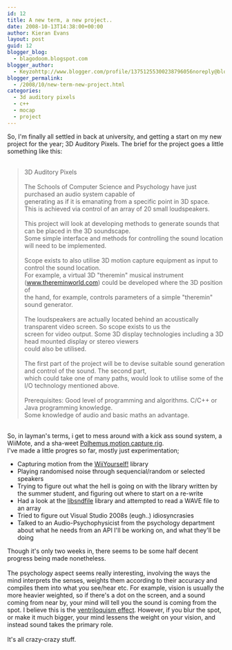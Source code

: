 ```yaml
---
id: 12
title: A new term, a new project..
date: 2008-10-13T14:38:00+00:00
author: Kieran Evans
layout: post
guid: 12
blogger_blog:
  - blagodoom.blogspot.com
blogger_author:
  - Keyzohttp://www.blogger.com/profile/13751255300238796056noreply@blogger.com
blogger_permalink:
  - /2008/10/new-term-new-project.html
categories:
  - 3d auditory pixels
  - c++
  - mocap
  - project
---
```

<blockquote></blockquote>So, I'm finally all settled in back at university, and getting a start on my new project for the year; 3D Auditory Pixels. The brief for the project goes a little something like this:<br /><br /><blockquote>3D Auditory Pixels<br /><br />The Schools of Computer Science and Psychology have just purchased an audio system capable of<br />generating as if it is emanating from a specific point in 3D space.<br />This is achieved via control of an array of 20 small loudspeakers.<br /><br />This project will look at developing methods to generate sounds that can be placed in the 3D soundscape.<br />Some simple interface and methods for controlling the sound location will need to be implemented.<br /><br />Scope exists to also utilise 3D motion capture equipment as input to control the sound location.<br />For example, a virtual 3D "theremin" musical instrument (<a class="moz-txt-link-abbreviated" href="http://www.thereminworld.com/">www.thereminworld.com</a>) could be developed where the 3D position of<br />the hand, for example, controls parameters of a simple "theremin" sound generator.<br /><br />The loudspeakers are actually located behind an acoustically transparent video screen. So scope exists to us the<br />screen for video output. Some 3D display technologies including a 3D head mounted display or stereo viewers<br />could also be utilised.<br /><br />The first part of the project will be to devise suitable sound generation and control of the sound. The second part,<br />which could take one of many paths, would look to utilise some of the I/O technology mentioned above.<br /><br />Prerequisites: Good level of programming and algorithms. C/C++ or Java programming knowledge.<br />Some knowledge of audio and basic maths an advantage. </blockquote><br />So, in layman's terms, i get to mess around with a kick ass sound system, a WiiMote, and a sha-weet <a href="http://www.polhemus.com/">Polhemus motion capture rig</a>.<br />I've made a little progres so far, mostly just experimentation;<br /><ul><li>Capturing motion from the <a href="http://wiiyourself.gl.tter.org/">WiiYourself!</a> library</li><li>Playing randomised noise through sequencial/random or selected speakers</li><li>Trying to figure out what the hell is going on with the library written by the summer student, and figuring out where to start on a re-write</li><li>Had a look at the <a href="http://www.mega-nerd.com/libsndfile/">libsndfile</a> library and attempted to read a WAVE file to an array</li><li>Tried to figure out Visual Studio 2008s (eugh..) idiosyncrasies</li><li>Talked to an Audio-Psychophysicist from the psychology department about what he needs from an API I'll be working on, and what they'll be doing<br /></li></ul>Though it's only two weeks in, there seems to be some half decent progress being made nonetheless.<br /><br />The psychology aspect seems really interesting, involving the ways the mind interprets the senses, weights them according to their accuracy and compiles them into what you see/hear etc. For example, vision is usually the more heavier weighted, so if there's a dot on the screen, and a sound coming from near by, your mind will tell you the sound is coming from the spot. I believe this is the <a href="http://www.encyclopedia.com/doc/1O87-ventriloquismeffect.html">ventriloquism effect</a>. However, if you blur the spot, or make it much bigger, your mind lessens the weight on your vision, and instead sound takes the primary role.<br /><br />It's all crazy-crazy stuff.